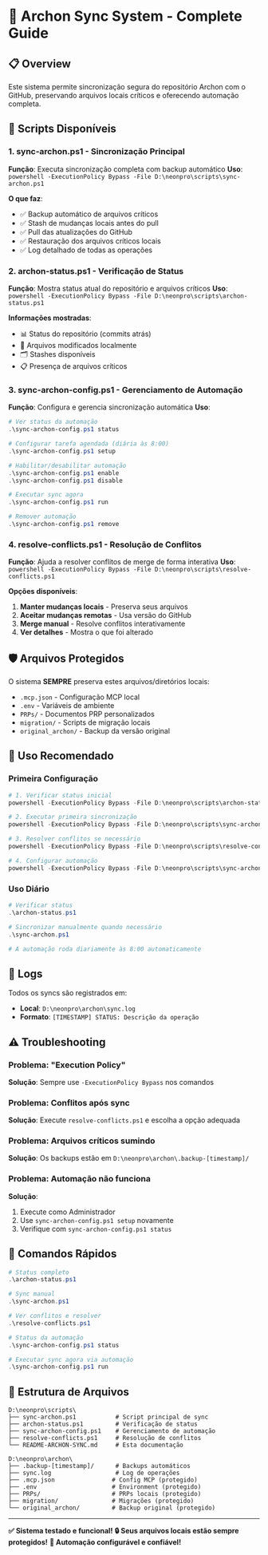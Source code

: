 # 🔄 Archon Sync System - Complete Guide

## 📋 Overview

Este sistema permite sincronização segura do repositório Archon com o GitHub, preservando arquivos locais críticos e oferecendo automação completa.

## 🎯 Scripts Disponíveis

### 1. **sync-archon.ps1** - Sincronização Principal
**Função**: Executa sincronização completa com backup automático
**Uso**: `powershell -ExecutionPolicy Bypass -File D:\neonpro\scripts\sync-archon.ps1`

**O que faz**:
- ✅ Backup automático de arquivos críticos
- ✅ Stash de mudanças locais antes do pull
- ✅ Pull das atualizações do GitHub
- ✅ Restauração dos arquivos críticos locais
- ✅ Log detalhado de todas as operações

### 2. **archon-status.ps1** - Verificação de Status
**Função**: Mostra status atual do repositório e arquivos críticos
**Uso**: `powershell -ExecutionPolicy Bypass -File D:\neonpro\scripts\archon-status.ps1`

**Informações mostradas**:
- 📊 Status do repositório (commits atrás)
- 📁 Arquivos modificados localmente  
- 🗂️ Stashes disponíveis
- 📋 Presença de arquivos críticos

### 3. **sync-archon-config.ps1** - Gerenciamento de Automação
**Função**: Configura e gerencia sincronização automática
**Uso**: 
```powershell
# Ver status da automação
.\sync-archon-config.ps1 status

# Configurar tarefa agendada (diária às 8:00)
.\sync-archon-config.ps1 setup

# Habilitar/desabilitar automação
.\sync-archon-config.ps1 enable
.\sync-archon-config.ps1 disable

# Executar sync agora
.\sync-archon-config.ps1 run

# Remover automação
.\sync-archon-config.ps1 remove
```

### 4. **resolve-conflicts.ps1** - Resolução de Conflitos
**Função**: Ajuda a resolver conflitos de merge de forma interativa
**Uso**: `powershell -ExecutionPolicy Bypass -File D:\neonpro\scripts\resolve-conflicts.ps1`

**Opções disponíveis**:
1. **Manter mudanças locais** - Preserva seus arquivos
2. **Aceitar mudanças remotas** - Usa versão do GitHub
3. **Merge manual** - Resolve conflitos interativamente
4. **Ver detalhes** - Mostra o que foi alterado

## 🛡️ Arquivos Protegidos

O sistema **SEMPRE** preserva estes arquivos/diretórios locais:
- `.mcp.json` - Configuração MCP local
- `.env` - Variáveis de ambiente
- `PRPs/` - Documentos PRP personalizados
- `migration/` - Scripts de migração locais
- `original_archon/` - Backup da versão original

## 🚀 Uso Recomendado

### Primeira Configuração
```powershell
# 1. Verificar status inicial
powershell -ExecutionPolicy Bypass -File D:\neonpro\scripts\archon-status.ps1

# 2. Executar primeira sincronização
powershell -ExecutionPolicy Bypass -File D:\neonpro\scripts\sync-archon.ps1

# 3. Resolver conflitos se necessário
powershell -ExecutionPolicy Bypass -File D:\neonpro\scripts\resolve-conflicts.ps1

# 4. Configurar automação
powershell -ExecutionPolicy Bypass -File D:\neonpro\scripts\sync-archon-config.ps1 setup
```

### Uso Diário
```powershell
# Verificar status
.\archon-status.ps1

# Sincronizar manualmente quando necessário
.\sync-archon.ps1

# A automação roda diariamente às 8:00 automaticamente
```

## 📝 Logs

Todos os syncs são registrados em:
- **Local**: `D:\neonpro\archon\sync.log`
- **Formato**: `[TIMESTAMP] STATUS: Descrição da operação`

## ⚠️ Troubleshooting

### Problema: "Execution Policy" 
**Solução**: Sempre use `-ExecutionPolicy Bypass` nos comandos

### Problema: Conflitos após sync
**Solução**: Execute `resolve-conflicts.ps1` e escolha a opção adequada

### Problema: Arquivos críticos sumindo
**Solução**: Os backups estão em `D:\neonpro\archon\.backup-[timestamp]/`

### Problema: Automação não funciona
**Solução**: 
1. Execute como Administrador
2. Use `sync-archon-config.ps1 setup` novamente
3. Verifique com `sync-archon-config.ps1 status`

## 🎯 Comandos Rápidos

```powershell
# Status completo
.\archon-status.ps1

# Sync manual
.\sync-archon.ps1

# Ver conflitos e resolver
.\resolve-conflicts.ps1

# Status da automação
.\sync-archon-config.ps1 status

# Executar sync agora via automação
.\sync-archon-config.ps1 run
```

## 📂 Estrutura de Arquivos

```
D:\neonpro\scripts\
├── sync-archon.ps1           # Script principal de sync
├── archon-status.ps1         # Verificação de status
├── sync-archon-config.ps1    # Gerenciamento de automação
├── resolve-conflicts.ps1     # Resolução de conflitos
└── README-ARCHON-SYNC.md     # Esta documentação

D:\neonpro\archon\
├── .backup-[timestamp]/      # Backups automáticos
├── sync.log                  # Log de operações
├── .mcp.json                # Config MCP (protegido)
├── .env                     # Environment (protegido)
├── PRPs/                    # PRPs locais (protegido)
├── migration/               # Migrações (protegido)
└── original_archon/         # Backup original (protegido)
```

---

**✅ Sistema testado e funcional!**
**🔒 Seus arquivos locais estão sempre protegidos!**
**🤖 Automação configurável e confiável!**